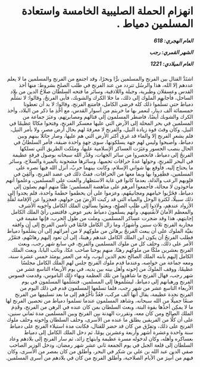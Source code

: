 <h1 dir="rtl">انهزام الحملة الصليبية الخامسة واستعادة المسلمين دمياط .</h1>

<h5 dir="rtl">العام الهجري:  618

الشهر القمري: رجب

العام الميلادي: 1221</h5>

<p dir="rtl">اشتَدَّ القتال بين الفرنج والمسلمين برًّا وبحرًا، وقد اجتمع من الفرنج والمسلمين ما لا يعلم عددهم إلا الله، هذا والرسُل تتردد من عند الفرنج في طلب الصلحِ بشروط: منها أخذ القدس وعسقلان وطبرية، وجبلة واللاذقية، وسائر ما فتحه السلطان صلاحُ الدين من بلاد الساحل، فأجابهم الملوك إلى ذلك، ما خلا الكرك والشوبك، فأبى الفرنجُ، وقالوا: لا نسَلِّم دمياط حتى تسلِّموا ذلك كله فرضي الكامل، فامتنع الفرنج، وقالوا: لا بد أن تعطونا خمسمائة ألف دينار، لنعمر بها ما خربتم من أسوار القدس، مع أخْذِ ما ذكر من البلاد، وأخذ الكرك والشوبك أيضًا، فاضطر المسلمون إلى قتالهم ومصابرتِهم، وعبَرَ جماعة من المسلمين في بحر المحلة إلى الأرض التي عليها معسكر الفرنج، وفتحوا مكانًا عظيمًا في النيل، وكان وقتَ قوة زيادة النيل، والفرنج لا معرفةَ لهم بحال أرض مصر، ولا بأمر النيل، فلم يشعر الفرنج إلا والماء قد غرق أكثر الأرض التي هم عليها، وصار حائلًا بينهم وبين دمياط، وأصبحوا وليس لهم جهة يسلكونها، سوى جهةٍ واحدة ضيقة، فأمر السلطانُ في الحال بنصب الجسور وعبَرَت العساكر الإسلامية عليها، وملكت الطريق التي تسلكها الفرنجُ إلى دمياط، فانحصروا من سائر الجهات، وقَدَّر الله سبحانه بوصول فرقةٍ عظيمة في البحر للفرنج، وحولها عدةُ حراقات تحميها، وسائرها مشحونة بالميرة والسلاح، وسائر ما يحتاج إليه، فأوقع بها شواني الإسلام، وكانت بينهما حربٌ، أنزل الله فيها نصره على المسلمين، فظَفِروا بها وبما معها من الحراقات، ففتَّ ذلك في عضد الفرنج، وألقِيَ في قلوبهم الرعب والذلة، بعدما كانوا في غاية الاستظهار والعنت على المسلمين، وعلموا أنهم مأخوذون لا محالة، فأجمعوا أمرهم على مناهضة المسلمين؛ ظنًّا منهم أنهم يصلون إلى دمياط، فخَرَّبوا خيامهم ومجانيقَهم، وعزموا على أن يحطموا حطمةً واحدة، فلم يجدوا إلى ذلك سبيلًا، لكثرةِ الوحل والمياه التي قد ركبت الأرضَ مِن حولهم، فعجزوا عن الإقامة لقلَّةِ الأزواد عندهم، ولاذوا إلى طلَبِ الصلحِ، وبعثوا يسألون الملك الكامل وأخويه الأشرف والمعظم الأمانَ لأنفُسِهم، وأنهم يسلِّمونَ دمياط بغير عوض، فاقتضى رأيُ الملك الكامل إجابتهم، هذا وقد ضجرت عساكر المسلمين، وملت من طول الحرب، فإنها مقيمة في محاربة الفرنج ثلاث سنين وأشهرًا، وما زال الكامل قائمًا في تأمين الفرنج إلى أن وافقه بقيَّة الملوك على أن يبعث الفرنجُ برهائن من ملوكِهم لا من أمرائهم إلى أن يسَلِّموا دمياط فطلب الفرنجُ أن يكون ابن الملك الكامل عندهم رهينةً، إلى أن تعود إليهم رهائنُهم، فتقَرَّر الأمر على ذلك، وحلف كل من ملوك المسلمين والفرنج، في سابع شهر رجب، وبعث الفرنج بعشرين ملكًا من ملوكهم رهنًا، منهم يوحنا صاحب عكا، ونائب البابا، وبعث الملك الكامل إليهم بابنه الملك الصالح نجم الدين أيوب، وله من العمر يومئذ خمس عشرة سنة، ومعه جماعة من خواصه، وعندما قدم ملوك الفرنج جلس لهم الملك الكامل مجلسًا عظيمًا، ووقف الملوكُ من إخوته وأهل بيته بين يديه، في يوم الأربعاء التاسع عشر من شهر رجب، فهال الفرنج ما شاهدوا من تلك العظمة وبهاء ذلك الناموس، وقدمت قسوس الفرنج ورهبانهم إلى دمياط، ليسَلِّموها إلى المسلمين، فتسَلَّمها المسلمون في يوم الأربعاء التاسع عشر من شهر رجب، فلما تسلمها المسلمون قدم في ذلك اليوم من الفرنج نجدة عظيمة، يقال أنها ألف مركب، فعُدَّ تأخُّرُهم إلى ما بعد تسليمِها من الفرنج صنعًا جميلًا من الله سبحانه، وشاهد المسلمون عندما تسلموا دمياط من تحصين الفرنج لها ما لا يمكِن أخذُها بقوة البتة، وبعث السلطان بمن كان عنده في الرهن من الفرنج، وقَدِمَ الملك الصالح ومن كان معه، وتقررت الهدنة بين الفرنج وبين المسلمين مدة ثماني سنين، على أن كلًّا من الفريقين يطلق ما عنده من الأسرى، وحلف السلطان وإخوته وحلف ملوك الفرنج على ذلك، وتفرَّق من كان قد حضر للقتال، فكانت مدة استيلاء الفرنج على دمياط سنة واحدة وعشرة أشهر وأربعة وعشرين يومًا، ثم دخل الملك الكامل إلى دمياط بعساكره وأهله، وكان لدخوله مسرة عظيمة وابتهاج زائد، ثم سار الفرنج إلى بلادهم وعاد السلطان إلى قلعة الجبل في يوم الجمعة ثاني عشر شهر رمضان، ودخل الوزير الصاحب صفي الدين عبد الله بن علي بن شكر في البحر، وأطلق من كان بمصر من الأسرى، وكان فيهم من أُسِرَ من الأيام الصلاحية، وأطلق الفرنج من كان في بلادهم من أسرى المسلمين.</p></br>
